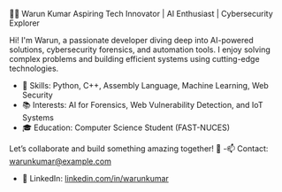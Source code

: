 👨‍💻 Warun Kumar
Aspiring Tech Innovator | AI Enthusiast | Cybersecurity Explorer

Hi! I'm Warun, a passionate developer diving deep into AI-powered solutions, cybersecurity forensics, and automation tools. I enjoy solving complex problems and building efficient systems using cutting-edge technologies.

- 🔧 Skills: Python, C++, Assembly Language, Machine Learning, Web Security
- 📚 Interests: AI for Forensics, Web Vulnerability Detection, and IoT Systems
- 🎓 Education: Computer Science Student (FAST-NUCES)

Let’s collaborate and build something amazing together! 🚀
-📫 Contact: warunkumar@example.com
- 🔗 LinkedIn: [linkedin.com/in/warunkumar](http://linkedin.com/in/warun-dawani-0b65b3258)
